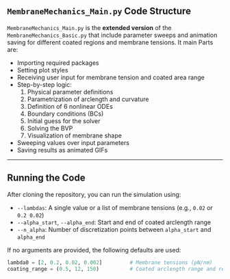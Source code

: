 ##  `MembraneMechanics_Main.py` Code Structure

`MembraneMechanics_Main.py` is the **extended version** of the `MembraneMechanics_Basic.py` that include
parameter sweeps and animation saving for different coated regions and membrane tensions. It main Parts are: 

- Importing required packages  
- Setting plot styles  
- Receiving user input for membrane tension and coated area range  
- Step-by-step logic:
  1. Physical parameter definitions  
  2. Parametrization of arclength and curvature  
  3. Definition of 6 nonlinear ODEs  
  4. Boundary conditions (BCs)  
  5. Initial guess for the solver  
  6. Solving the BVP  
  7. Visualization of membrane shape  
- Sweeping values over input parameters  
- Saving results as animated GIFs  

---

## Running the Code

After cloning the repository, you can run the simulation using:

- `--lambdas`: A single value or a list of membrane tensions (e.g., `0.02` or `0.2 0.02`)  
- `--alpha_start`, `--alpha_end`: Start and end of coated arclength range  
- `--n_alpha`: Number of discretization points between `alpha_start` and `alpha_end`  


If no arguments are provided, the following defaults are used:

```python
lambda0 = [2, 0.2, 0.02, 0.002]         # Membrane tensions (pN/nm)
coating_range = (0.5, 12, 150)          # Coated arclength range and resolution
